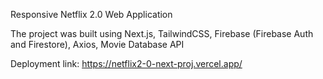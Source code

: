 Responsive Netflix 2.0 Web Application 

The project was built using Next.js, TailwindCSS, Firebase (Firebase Auth and Firestore), Axios, Movie Database API

Deployment link: https://netflix2-0-next-proj.vercel.app/
